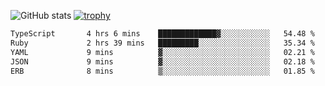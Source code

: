 ![GitHub stats](https://github-readme-stats.vercel.app/api?username=ksk001100&show_icons=true&theme=tokyonight)
[![trophy](https://github-profile-trophy.vercel.app/?username=ksk001100&theme=onedark)](https://github.com/ryo-ma/github-profile-trophy)

<!--START_SECTION:waka-->

```txt
TypeScript       4 hrs 6 mins    █████████████▓░░░░░░░░░░░   54.48 %
Ruby             2 hrs 39 mins   █████████░░░░░░░░░░░░░░░░   35.34 %
YAML             9 mins          ▓░░░░░░░░░░░░░░░░░░░░░░░░   02.21 %
JSON             9 mins          ▓░░░░░░░░░░░░░░░░░░░░░░░░   02.18 %
ERB              8 mins          ▒░░░░░░░░░░░░░░░░░░░░░░░░   01.85 %
```

<!--END_SECTION:waka-->
